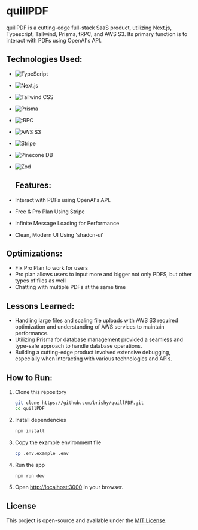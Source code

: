 # quillPDF

quillPDF is a cutting-edge full-stack SaaS product, utilizing Next.js, Typescript, Tailwind, Prisma, tRPC, and AWS S3. Its primary function is to interact with PDFs using OpenAI's API.

## Technologies Used:
- ![TypeScript](https://img.shields.io/badge/TypeScript-3178C6?style=for-the-badge&logo=typescript&logoColor=white)
- ![Next.js](https://img.shields.io/badge/Next.js-000000?style=for-the-badge&logo=next.js&logoColor=white)
- ![Tailwind CSS](https://img.shields.io/badge/Tailwind_CSS-38B2AC?style=for-the-badge&logo=tailwind-css&logoColor=white)
- ![Prisma](https://img.shields.io/badge/Prisma-2D3748?style=for-the-badge&logo=prisma&logoColor=white)
- ![tRPC](https://img.shields.io/badge/tRPC-6C63FF?style=for-the-badge&logoColor=white)
- ![AWS S3](https://img.shields.io/badge/AWS_S3-569A31?style=for-the-badge&logo=amazon-aws&logoColor=white)
- ![Stripe](https://img.shields.io/badge/Stripe-008CDD?style=for-the-badge&logo=stripe&logoColor=white)
- ![Pinecone DB](https://img.shields.io/badge/Pinecone_DB-4F0599?style=for-the-badge&logoColor=white)
- ![Zod](https://img.shields.io/badge/Zod-FF6600?style=for-the-badge&logoColor=white)


  ## Features:
- Interact with PDFs using OpenAI's API.
- Free & Pro Plan Using Stripe
- Infinite Message Loading for Performance
- Clean, Modern UI Using 'shadcn-ui'

## Optimizations:
- Fix Pro Plan to work for users
- Pro plan allows users to input more and bigger not only PDFS, but other types of files as well
- Chatting with multiple PDFs at the same time

## Lessons Learned:
- Handling large files and scaling file uploads with AWS S3 required optimization and understanding of AWS services to maintain performance.
- Utilizing Prisma for database management provided a seamless and type-safe approach to handle database operations.
- Building a cutting-edge product involved extensive debugging, especially when interacting with various technologies and APIs. 


## How to Run:
1. Clone this repository
    ```bash
    git clone https://github.com/brishy/quillPDF.git
    cd quillPDF
    ```

2. Install dependencies
    ```bash
    npm install
    ```

3. Copy the example environment file
    ```bash
    cp .env.example .env
    ```

4. Run the app
    ```bash
    npm run dev
    ```

5. Open [http://localhost:3000](http://localhost:3000) in your browser.

## License

This project is open-source and available under the [MIT License](LICENSE).
